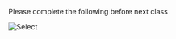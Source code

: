 Please complete the following before next class

![Select](https://github.com/user-attachments/assets/ff11c153-d5a1-41cd-ae77-5be47e2d78b7)
